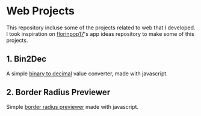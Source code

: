 # Web Projects 
This repository incluse some of the projects related to web that I developed.  
I took inspiration on [florinpop17](https://github.com/florinpop17/app-ideas)'s app ideas repository to make some of this projects.

## 1. Bin2Dec
A simple [binary to decimal](./bin2dec) value converter, made with javascript.

## 2. Border Radius Previewer
Simple [border radius previewer](./border-radius) made with javascript.